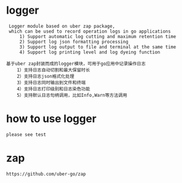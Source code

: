 # logger

     Logger module based on uber zap package,
     which can be used to record operation logs in go applications
         1) Support automatic log cutting and maximum retention time
         2) Support log json formatting processing
         3) Support log output to file and terminal at the same time
         4) Support log printing level and log dyeing function
         
    基于uber zap封装而成的logger模块，可用于go应用中记录操作日志
        1）支持日志自动切割和最大保留时长
        2）支持日志json格式化处理
        3）支持日志同时输出到文件和终端
        4）支持日志打印级别和日志染色功能
        5）支持默认日志句柄调用，比如Info,Warn等方法调用

# how to use logger

    please see test
    
# zap
    
    https://github.com/uber-go/zap
